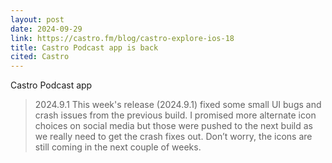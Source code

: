 ```yaml
---
layout: post
date: 2024-09-29
link: https://castro.fm/blog/castro-explore-ios-18
title: Castro Podcast app is back
cited: Castro
---
```


Castro Podcast app

> 2024.9.1
> This week's release (2024.9.1) fixed some small UI bugs and crash issues from the previous build. I promised more alternate icon choices on social media but those were pushed to the next build as we really need to get the crash fixes out. Don’t worry, the icons are still coming in the next couple of weeks.
